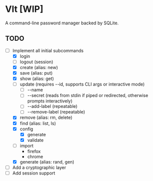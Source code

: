 # Vlt [WIP]
A command-line password manager backed by SQLite.

## TODO

- [ ] Implement all initial subcommands
  - [x] login
  - [ ] logout  (session)
  - [x] create  (alias: new)
  - [x] save    (alias: put)
  - [x] show    (alias: get)
  - [ ] update (requires --id, supports CLI args or interactive mode)
    - [ ] --name <new name>
    - [ ] --secret (reads from stdin if piped or redirected, otherwise prompts interactively)
    - [ ] --add-label <label> (repeatable)
    - [ ] --remove-label <label> (repeatable)
  - [x] remove  (alias: rm, delete)
  - [x] find    (alias: list, ls)
  - [x] config 
    - [x] generate
    - [x] validate
  - [ ] import
    - firefox
    - chrome
  - [x] generate (alias: rand, gen)
- [ ] Add a cryptographic layer
- [ ] Add session support

